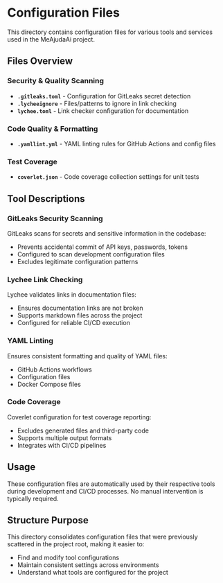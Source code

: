 # Configuration Files

This directory contains configuration files for various tools and services used in the MeAjudaAi project.

## Files Overview

### Security & Quality Scanning
- **`.gitleaks.toml`** - Configuration for GitLeaks secret detection
- **`.lycheeignore`** - Files/patterns to ignore in link checking
- **`lychee.toml`** - Link checker configuration for documentation

### Code Quality & Formatting
- **`.yamllint.yml`** - YAML linting rules for GitHub Actions and config files

### Test Coverage
- **`coverlet.json`** - Code coverage collection settings for unit tests

## Tool Descriptions

### GitLeaks Security Scanning
GitLeaks scans for secrets and sensitive information in the codebase:
- Prevents accidental commit of API keys, passwords, tokens
- Configured to scan development configuration files
- Excludes legitimate configuration patterns

### Lychee Link Checking
Lychee validates links in documentation files:
- Ensures documentation links are not broken
- Supports markdown files across the project
- Configured for reliable CI/CD execution

### YAML Linting
Ensures consistent formatting and quality of YAML files:
- GitHub Actions workflows
- Configuration files
- Docker Compose files

### Code Coverage
Coverlet configuration for test coverage reporting:
- Excludes generated files and third-party code
- Supports multiple output formats
- Integrates with CI/CD pipelines

## Usage

These configuration files are automatically used by their respective tools during development and CI/CD processes. No manual intervention is typically required.

## Structure Purpose

This directory consolidates configuration files that were previously scattered in the project root, making it easier to:
- Find and modify tool configurations
- Maintain consistent settings across environments
- Understand what tools are configured for the project